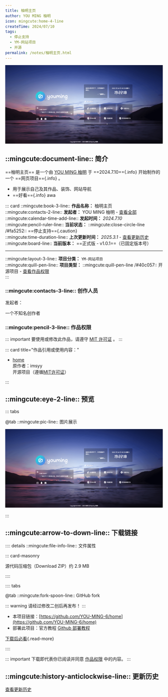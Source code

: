 ```yaml
---
title: 柚明主页
author: YOU MING 柚明
icon: mingcute:home-4-line
createTime: 2024/07/10
tags:
  - 停止支持
  - YM-网站项目
  - 开源
permalink: /notes/柚明主页.html
---
```


![](/rc/home-yl.png)

## ::mingcute:document-line:: 简介

==柚明主页== 是一个由 [YOU MING 柚明](/notes/更多/工作室.html#you-ming-柚明) 于 ==2024.7.10=={.info} 开始制作的一个 ==网页项目=={.info} 。

- 用于展示自己及其作品、装饰、网站导航
- ==好看=={.info} awa

::: card
::mingcute:book-3-line:: **作品名称：** 柚明主页  
::mingcute:contacts-2-line:: **发起者：** YOU MING 柚明 - [查看全部](#创作人员)  
::mingcute:calendar-time-add-line:: **发起时间：** *2024.7.10*  
::mingcute:pencil-ruler-line:: **当前状态：** ::mingcute:close-circle-line /#fa5252:: ==停止支持=={.caution}  
::mingcute:time-duration-line:: **上次更新时间：** *2025.3.1* - [查看更新历史](#更新历史)  
::mingcute:board-line:: **当前版本：** ==正式版 - v1.0.1==（已固定版本号）

---

::mingcute:layout-3-line:: **项目分类：** `YM-网站项目`  
::mingcute:quill-pen-line:: **项目类型：** ::mingcute:quill-pen-line /#40c057:: 开源项目 - [查看作品权限](#作品权限)  
:::

### ::mingcute:contacts-3-line:: 创作人员

发起者：

<LinkCard title="YOU MING 柚明" icon="/rc/ym-ys.png" href="/notes/更多/工作室.html#you-ming-柚明">
    一个不知名创作者
</LinkCard>

### ::mingcute:pencil-3-line:: 作品权限

::: important 要使用或修改此作品，请遵守 [MIT 许可证](https://mit-license.org/) 。
:::

::: card title="作品引用或使用内容："

- [home](https://github.com/imsyy/home)  
  原作者：imsyy  
  开源项目（遵循[MIT许可证](https://github.com/imsyy/home?tab=MIT-1-ov-file)）

:::

## ::mingcute:eye-2-line:: 预览

::: tabs

@tab ::mingcute:pic-line:: 图片展示

![](/rc/home-yl.png)

:::

## ::mingcute:arrow-to-down-line:: 下载链接

:::: details ::mingcute:file-info-line:: 文件属性

::: card-masonry

<Card title="home.zip" icon="mingcute:file-zip-line"><Badge text="安全" type="tip" />
  源代码压缩包（Download ZIP）约 2.9 MB
</Card>

::::

:::: tabs

@tab ::mingcute:fork-spoon-line:: GitHub fork

::: warning 请经过修改二创后再发布！
:::

- 本项目链接：[https://github.com/YOU-MING-6/home](https://github.com/YOU-MING-6/home)
- 部署此项目：官方教程 [Github 部署教程](https://github.com/imsyy/home?tab=readme-ov-file)

[下载后必看](/必看.html){.read-more}

::::

::: important 下载即代表你已阅读并同意 [作品权限](#作品权限) 中的内容。
:::

## ::mingcute:history-anticlockwise-line:: 更新历史

[查看更新历史](/notes/更新历史/柚明主页.html)
